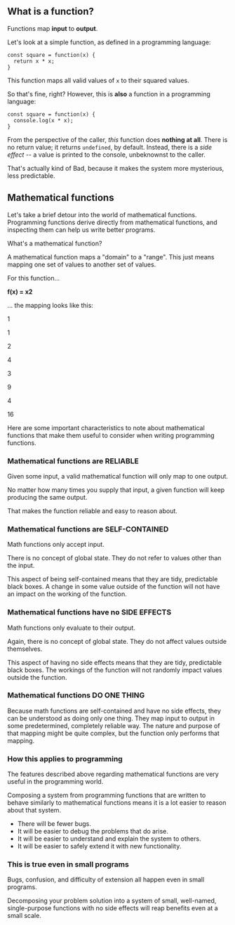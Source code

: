 What is a function?
-------------------

Functions map **input** to **output**.

Let's look at a simple function, as defined in a programming language:

    const square = function(x) {
      return x * x;
    }

This function maps all valid values of `x` to their squared values.

So that's fine, right? However, this is **also** a function in a programming language:

    const square = function(x) {
      console.log(x * x);
    }

From the perspective of the caller, _this_ function does **nothing at all**. There is no return value; it returns `undefined`, by default. Instead, there is a _side effect_ \-\- a value is printed to the console, unbeknownst to the caller.

That's actually kind of Bad, because it makes the system more mysterious, less predictable.

Mathematical functions
----------------------

Let's take a brief detour into the world of mathematical functions. Programming functions derive directly from mathematical functions, and inspecting them can help us write better programs.

What's a mathematical function?

A mathematical function maps a "domain" to a "range". This just means mapping one set of values to another set of values.

For this function...

**f(x) = x2**

... the mapping looks like this:

1

1

2

4

3

9

4

16

Here are some important characteristics to note about mathematical functions that make them useful to consider when writing programming functions.

### Mathematical functions are RELIABLE

Given some input, a valid mathematical function will only map to one output.

No matter how many times you supply that input, a given function will keep producing the same output.

That makes the function reliable and easy to reason about.

### Mathematical functions are SELF-CONTAINED

Math functions only accept input.

There is no concept of global state. They do not refer to values other than the input.

This aspect of being self-contained means that they are tidy, predictable black boxes. A change in some value outside of the function will not have an impact on the working of the function.

### Mathematical functions have no SIDE EFFECTS

Math functions only evaluate to their output.

Again, there is no concept of global state. They do not affect values outside themselves.

This aspect of having no side effects means that they are tidy, predictable black boxes. The workings of the function will not randomly impact values outside the function.

### Mathematical functions DO ONE THING

Because math functions are self-contained and have no side effects, they can be understood as doing only one thing. They map input to output in some predetermined, completely reliable way. The nature and purpose of that mapping might be quite complex, but the function only performs that mapping.

### How this applies to programming

The features described above regarding mathematical functions are very useful in the programming world.

Composing a system from programming functions that are written to behave similarly to mathematical functions means it is a lot easier to reason about that system.

*   There will be fewer bugs.
*   It will be easier to debug the problems that do arise.
*   It will be easier to understand and explain the system to others.
*   It will be easier to safely extend it with new functionality.

### This is true even in small programs

Bugs, confusion, and difficulty of extension all happen even in small programs.

Decomposing your problem solution into a system of small, well-named, single-purpose functions with no side effects will reap benefits even at a small scale.
